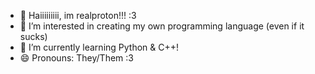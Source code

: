 - 👋 Haiiiiiiiii, im realproton!!! :3
- 👀 I’m interested in creating my own programming language (even if it sucks)
- 🌱 I’m currently learning Python & C++!
- 😄 Pronouns: They/Them :3
